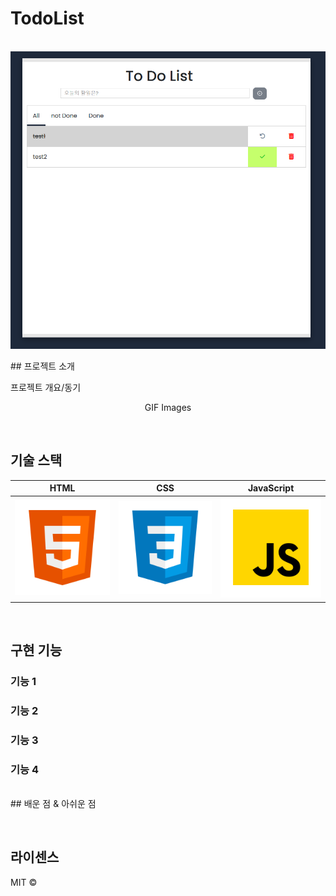 # TodoList
<p align="center">
  <br>
  <img src="/ReadMe_images/todolist.PNG">
  <br>
</p>
## 프로젝트 소개

<p align="justify">
프로젝트 개요/동기
</p>

<p align="center">
GIF Images
</p>

<br>

## 기술 스택

|    HTML    |     CSS    |  JavaScript  |
| :--------: | :--------: |   :------:   |
|   ![html]  |   ![css]   |    ![js]     |

<br>

## 구현 기능

### 기능 1

### 기능 2

### 기능 3

### 기능 4

<br>
## 배운 점 & 아쉬운 점

<p align="justify">

</p>

<br>

## 라이센스

MIT &copy;

<!-- Stack Icon Refernces -->

[html]: /ReadMe_images/html.svg
[css]: /ReadMe_images/css.svg
[js]: /ReadMe_images/javascript.svg

